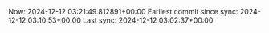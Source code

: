 Now: 2024-12-12 03:21:49.812891+00:00 Earliest commit since sync: 2024-12-12 03:10:53+00:00 Last sync: 2024-12-12 03:02:37+00:00
